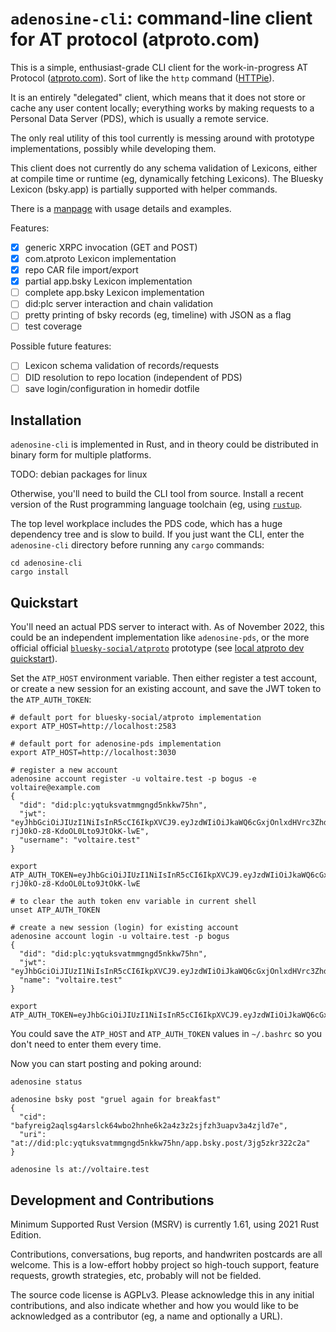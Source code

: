 
`adenosine-cli`: command-line client for AT protocol (atproto.com)
==================================================================

This is a simple, enthusiast-grade CLI client for the work-in-progress AT
Protocol ([atproto.com](https://atproto.com)). Sort of like the `http` command
([HTTPie](https://httpie.io/)).

It is an entirely "delegated" client, which means that it does not store or
cache any user content locally; everything works by making requests to a
Personal Data Server (PDS), which is usually a remote service.

The only real utility of this tool currently is messing around with prototype
implementations, possibly while developing them.

This client does not currently do any schema validation of Lexicons, either at
compile time or runtime (eg, dynamically fetching Lexicons). The Bluesky
Lexicon (bsky.app) is partially supported with helper commands.

There is a [manpage](../extra/adenosine.1.md) with usage details and examples.

Features:

- [x] generic XRPC invocation (GET and POST)
- [x] com.atproto Lexicon implementation
- [x] repo CAR file import/export
- [x] partial app.bsky Lexicon implementation
- [ ] complete app.bsky Lexicon implementation
- [ ] did:plc server interaction and chain validation
- [ ] pretty printing of bsky records (eg, timeline) with JSON as a flag
- [ ] test coverage

Possible future features:

- [ ] Lexicon schema validation of records/requests
- [ ] DID resolution to repo location (independent of PDS)
- [ ] save login/configuration in homedir dotfile

## Installation

`adenosine-cli` is implemented in Rust, and in theory could be distributed in
binary form for multiple platforms.

TODO: debian packages for linux

Otherwise, you'll need to build the CLI tool from source. Install a recent
version of the Rust programming language toolchain (eg, using
[`rustup`](https://rustup.rs/).

The top level workplace includes the PDS code, which has a huge dependency tree
and is slow to build. If you just want the CLI, enter the `adenosine-cli`
directory before running any `cargo` commands:

	cd adenosine-cli
	cargo install


## Quickstart

You'll need an actual PDS server to interact with. As of November 2022, this
could be an independent implementation like `adenosine-pds`, or the more
official official [`bluesky-social/atproto`](https://github.com/bluesky-social/atproto)
prototype (see [local atproto dev quickstart](./../notes/atproto_quickstart.md)).


Set the `ATP_HOST` environment variable. Then either register a test account,
or create a new session for an existing account, and save the JWT token to the
`ATP_AUTH_TOKEN`:

	# default port for bluesky-social/atproto implementation
	export ATP_HOST=http://localhost:2583

	# default port for adenosine-pds implementation
	export ATP_HOST=http://localhost:3030

	# register a new account
	adenosine account register -u voltaire.test -p bogus -e voltaire@example.com
	{
	  "did": "did:plc:yqtuksvatmmgngd5nkkw75hn",
	  "jwt": "eyJhbGciOiJIUzI1NiIsInR5cCI6IkpXVCJ9.eyJzdWIiOiJkaWQ6cGxjOnlxdHVrc3ZhdG1tZ25nZDVua2t3NzVobiIsImlhdCI6MTY2Njk5NjMwNn0.MMQa4JIQdwvhy-rjJ0kO-z8-KdoOL0Lto9JtOkK-lwE",
	  "username": "voltaire.test"
	}

	export ATP_AUTH_TOKEN=eyJhbGciOiJIUzI1NiIsInR5cCI6IkpXVCJ9.eyJzdWIiOiJkaWQ6cGxjOnlxdHVrc3ZhdG1tZ25nZDVua2t3NzVobiIsImlhdCI6MTY2Njk5NjMwNn0.MMQa4JIQdwvhy-rjJ0kO-z8-KdoOL0Lto9JtOkK-lwE

	# to clear the auth token env variable in current shell
	unset ATP_AUTH_TOKEN

	# create a new session (login) for existing account
	adenosine account login -u voltaire.test -p bogus
	{
	  "did": "did:plc:yqtuksvatmmgngd5nkkw75hn",
	  "jwt": "eyJhbGciOiJIUzI1NiIsInR5cCI6IkpXVCJ9.eyJzdWIiOiJkaWQ6cGxjOnlxdHVrc3ZhdG1tZ25nZDVua2t3NzVobiIsImlhdCI6MTY2Njk5NjQxNX0.j2wcF1g9NxT_1AvYRiplNf_jtK6S81y3L38AkcBwOqY",
	  "name": "voltaire.test"
	}

	export ATP_AUTH_TOKEN=eyJhbGciOiJIUzI1NiIsInR5cCI6IkpXVCJ9.eyJzdWIiOiJkaWQ6cGxjOnlxdHVrc3ZhdG1tZ25nZDVua2t3NzVobiIsImlhdCI6MTY2Njk5NjQxNX0.j2wcF1g9NxT_1AvYRiplNf_jtK6S81y3L38AkcBwOqY

You could save the `ATP_HOST` and `ATP_AUTH_TOKEN` values in `~/.bashrc` so you
don't need to enter them every time.

Now you can start posting and poking around:

    adenosine status

	adenosine bsky post "gruel again for breakfast"
	{
	  "cid": "bafyreig2aqlsg4arslck64wbo2hnhe6k2a4z3z2sjfzh3uapv3a4zjld7e",
	  "uri": "at://did:plc:yqtuksvatmmgngd5nkkw75hn/app.bsky.post/3jg5zkr322c2a"
	}

	adenosine ls at://voltaire.test


## Development and Contributions

Minimum Supported Rust Version (MSRV) is currently 1.61, using 2021 Rust
Edition.

Contributions, conversations, bug reports, and handwriten postcards are all
welcome. This is a low-effort hobby project so high-touch support, feature
requests, growth strategies, etc, probably will not be fielded.

The source code license is AGPLv3. Please acknowledge this in any initial
contributions, and also indicate whether and how you would like to be
acknowledged as a contributor (eg, a name and optionally a URL).
